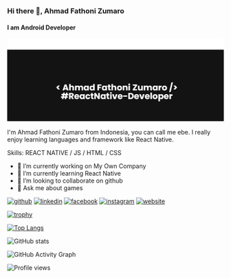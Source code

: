 ### Hi there 👋, Ahmad Fathoni Zumaro
#### I am Android Developer
![I am Android Developer](https://github.com/toniebe/toniebe/blob/main/banner.png)

I'm Ahmad Fathoni Zumaro from Indonesia, you can call me ebe. I really enjoy learning languages and framework like React Native.

Skills:  REACT NATIVE / JS / HTML / CSS

- 🔭 I’m currently working on My Own Company 
- 🌱 I’m currently learning React Native 
- 👯 I’m looking to collaborate on github 
- 💬 Ask me about games 


[<img src='https://cdn.jsdelivr.net/npm/simple-icons@3.0.1/icons/github.svg' alt='github' height='40'>](https://github.com/toniebe)  [<img src='https://cdn.jsdelivr.net/npm/simple-icons@3.0.1/icons/linkedin.svg' alt='linkedin' height='40'>](https://www.linkedin.com/in/toniebe/)  [<img src='https://cdn.jsdelivr.net/npm/simple-icons@3.0.1/icons/facebook.svg' alt='facebook' height='40'>](https://www.facebook.com/thoniz04)  [<img src='https://cdn.jsdelivr.net/npm/simple-icons@3.0.1/icons/instagram.svg' alt='instagram' height='40'>](https://www.instagram.com/ebetonii/)  [<img src='https://cdn.jsdelivr.net/npm/simple-icons@3.0.1/icons/icloud.svg' alt='website' height='40'>](toniebe.github.io)  

[![trophy](https://github-profile-trophy.vercel.app/?username=toniebe)](https://github.com/ryo-ma/github-profile-trophy)

[![Top Langs](https://github-readme-stats.vercel.app/api/top-langs/?username=toniebe)](https://github.com/anuraghazra/github-readme-stats)

![GitHub stats](https://github-readme-stats.vercel.app/api?username=toniebe&show_icons=true)  

![GitHub Activity Graph](https://activity-graph.herokuapp.com/graph?username=toniebe)  

![Profile views](https://gpvc.arturio.dev/toniebe)  
